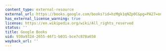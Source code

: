 ```yaml
---
content_type: external-resource
external_url: https://books.google.com/books?id=hzMgk1qNZp0C&pg=PA27=onepage#v=onepage&q&f=false
has_external_license_warning: true
license: https://en.wikipedia.org/wiki/All_rights_reserved
status: ''
title: Google Books
uid: 930a9324-2655-46f1-b031-bce7c878a650
wayback_url: ''
---
```

